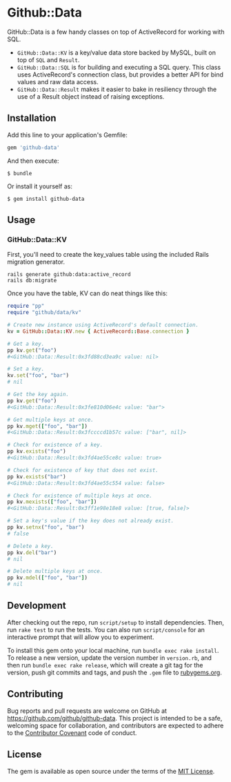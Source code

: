 # Github::Data

GitHub::Data is a few handy classes on top of ActiveRecord for working with SQL.

* `GitHub::Data::KV` is a key/value data store backed by MySQL, built on top of `SQL` and `Result`.
* `GitHub::Data::SQL` is for building and executing a SQL query. This class uses ActiveRecord's connection class, but provides a better API for bind values and raw data access.
* `GitHub::Data::Result` makes it easier to bake in resiliency through the use of a Result object instead of raising exceptions.

## Installation

Add this line to your application's Gemfile:

```ruby
gem 'github-data'
```

And then execute:

    $ bundle

Or install it yourself as:

    $ gem install github-data

## Usage

### GitHub::Data::KV

First, you'll need to create the key_values table using the included Rails migration generator.

```
rails generate github:data:active_record
rails db:migrate
```

Once you have the table, KV can do neat things like this:

```ruby
require "pp"
require "github/data/kv"

# Create new instance using ActiveRecord's default connection.
kv = GitHub::Data::KV.new { ActiveRecord::Base.connection }

# Get a key.
pp kv.get("foo")
#<GitHub::Data::Result:0x3fd88cd3ea9c value: nil>

# Set a key.
kv.set("foo", "bar")
# nil

# Get the key again.
pp kv.get("foo")
#<GitHub::Data::Result:0x3fe810d06e4c value: "bar">

# Get multiple keys at once.
pp kv.mget(["foo", "bar"])
#<GitHub::Data::Result:0x3fccccd1b57c value: ["bar", nil]>

# Check for existence of a key.
pp kv.exists("foo")
#<GitHub::Data::Result:0x3fd4ae55ce8c value: true>

# Check for existence of key that does not exist.
pp kv.exists("bar")
#<GitHub::Data::Result:0x3fd4ae55c554 value: false>

# Check for existence of multiple keys at once.
pp kv.mexists(["foo", "bar"])
#<GitHub::Data::Result:0x3ff1e98e18e8 value: [true, false]>

# Set a key's value if the key does not already exist.
pp kv.setnx("foo", "bar")
# false

# Delete a key.
pp kv.del("bar")
# nil

# Delete multiple keys at once.
pp kv.mdel(["foo", "bar"])
# nil
```

## Development

After checking out the repo, run `script/setup` to install dependencies. Then, run `rake test` to run the tests. You can also run `script/console` for an interactive prompt that will allow you to experiment.

To install this gem onto your local machine, run `bundle exec rake install`. To release a new version, update the version number in `version.rb`, and then run `bundle exec rake release`, which will create a git tag for the version, push git commits and tags, and push the `.gem` file to [rubygems.org](https://rubygems.org).

## Contributing

Bug reports and pull requests are welcome on GitHub at https://github.com/github/github-data. This project is intended to be a safe, welcoming space for collaboration, and contributors are expected to adhere to the [Contributor Covenant](http://contributor-covenant.org) code of conduct.


## License

The gem is available as open source under the terms of the [MIT License](http://opensource.org/licenses/MIT).
